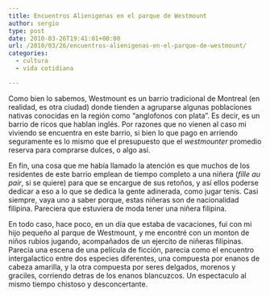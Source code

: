 ```yaml
---
title: Encuentros Alienigenas en el parque de Westmount
author: sergio
type: post
date: 2010-03-26T19:41:01+00:00
url: /2010/03/26/encuentros-alienigenas-en-el-parque-de-westmount/
categories:
  - cultura
  - vida cotidiana

---
```

Como bien lo sabemos, Westmount es un barrio tradicional de Montreal (en realidad, es otra ciudad) donde tienden a agruparse algunas poblaciones nativas conocidas en la región como &#8220;anglofonos con plata&#8221;. Es decir, es un barrio de ricos que hablan inglés. Por razones que no vienen al caso mi viviendo se encuentra en este barrio, si bien lo que pago en arriendo seguramente es lo mismo que el presupuesto que el _westmounter_ promedio reserva para comprarse dulces, o algo así.

En fin, una cosa que me había llamado la atención es que muchos de los residentes de este barrio emplean de tiempo completo a una niñera (_fille au pair_, si se quiere) para que se encargue de sus retoños, y así ellos poderse dedicar a eso a lo que se dedica la gente adinerada, como jugar tenis. Casi siempre, vaya uno a saber porque, estas niñeras son de nacionalidad filipina. Pareciera que estuviera de moda tener una niñera filipina.

En todo caso, hace poco, en un día que estaba de vacaciones, fui con mi hijo pequeño al parque de Westmount, y me encontré con un monton de niños rubios jugando, acompañados de un ejercito de niñeras filipinas. Parecia una escena de una película de ficción, parecia como el encuentro intergalactico entre dos especies diferentes, una compuesta por enanos de cabeza amarilla, y la otra compuesta por seres delgados, morenos y graciles, corriendo detras de los enanos blancuzcos. Un espectaculo al mismo tiempo chistoso y desconcertante.
